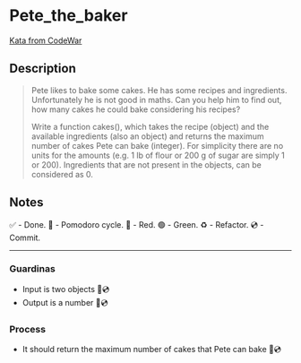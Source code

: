 # Pete_the_baker

[Kata from CodeWar](https://www.codewars.com/kata/525c65e51bf619685c000059/train/python)

## Description

> Pete likes to bake some cakes. He has some recipes and ingredients. Unfortunately he is not good in maths. Can you help him to find out, how many cakes he could bake considering his recipes?
>
>Write a function cakes(), which takes the recipe (object) and the available ingredients (also an object) and returns the maximum number of cakes Pete can bake (integer). For simplicity there are no units for the amounts (e.g. 1 lb of flour or 200 g of sugar are simply 1 or 200). Ingredients that are not present in the objects, can be considered as 0.

## Notes

 ✅ - Done.
 🍅 - Pomodoro cycle.
 🔴 - Red.
 🟢 - Green.
 ♻️ - Refactor.
 💿 - Commit.

---

### Guardinas

- Input is two objects 🔴💿
- Output is a number 🔴💿

### Process

- It should return the maximum number of cakes that Pete can bake 🔴💿
